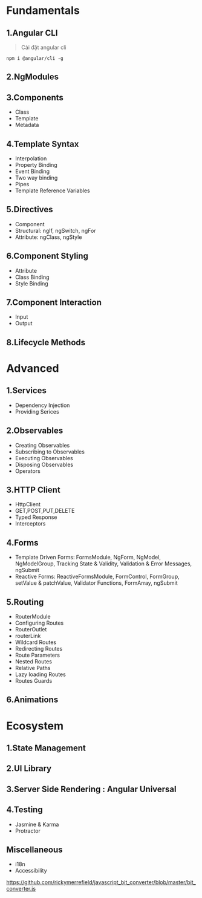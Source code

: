 # Fundamentals
## 1.Angular CLI
  > Cài đặt angular cli
```
npm i @angular/cli -g
```

## 2.NgModules
## 3.Components
- Class
- Template
- Metadata
## 4.Template Syntax 
- Interpolation
- Property Binding
- Event Binding
- Two way binding
- Pipes 
- Template Reference Variables
## 5.Directives 
- Component
- Structural: ngIf, ngSwitch, ngFor
- Attribute: ngClass, ngStyle
## 6.Component Styling
- Attribute
- Class Binding
- Style Binding
## 7.Component Interaction 
- Input
- Output
## 8.Lifecycle Methods

# Advanced 
## 1.Services
- Dependency Injection
- Providing Serices
## 2.Observables
- Creating Observables
- Subscribing to Observables
- Executing Observables
- Disposing Observables
- Operators
## 3.HTTP Client
- HttpClient
- GET,POST,PUT,DELETE
- Typed Response
- Interceptors
## 4.Forms
- Template Driven Forms: FormsModule, NgForm, NgModel, NgModelGroup, Tracking State & Validity, Validation & Error Messages, ngSubmit
- Reactive Forms: ReactiveFormsModule, FormControl, FormGroup, setValue & patchValue, Validator Functions, FormArray, ngSubmit
## 5.Routing
- RouterModule
- Configuring Routes
- RouterOutlet
- routerLink
- Wildcard Routes
- Redirecting Routes
- Route Parameters
- Nested Routes
- Relative Paths
- Lazy loading Routes
- Routes Guards
## 6.Animations
# Ecosystem
## 1.State Management
## 2.UI Library
## 3.Server Side Rendering : Angular Universal
## 4.Testing 
- Jasmine & Karma
- Protractor
## Miscellaneous
- i18n
- Accessibility

https://github.com/rickymerrefield/javascript_bit_converter/blob/master/bit_converter.js


